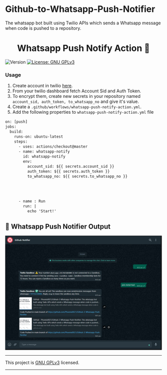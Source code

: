 # Github-to-Whatsapp-Push-Notifier
The whatsapp bot built using Twilio APIs which sends a Whatsapp message when code is pushed to a repository.

<h1 align="center">Whatsapp Push Notify Action 🚀</h1>
<p>
  <img alt="Version" src="https://img.shields.io/badge/version-1.0-blue.svg?cacheSeconds=2592000" />
  <a href="https://github.com/g-sudarshan/Github-to-Whatsapp-Push-Notifier/blob/master/LICENSE" target="_blank">
    <img alt="License: GNU GPLv3" src="https://img.shields.io/badge/License-GPLv3-blue.svg" />
  </a>
</p>

<!-- > A github action which sends a Whatsapp message when code is pushed to a repository. -->

<!-- ### :house_with_garden: [Homepage](https://github.com/g-sudarshan/whatsapp-push-notify-action) -->

### Usage
1. Create account in twilio [here](https://www.twilio.com/).  
2. From your twilio dashboard fetch Account Sid and Auth Token.  
3. To encrypt them, create new secrets in your repository named ```account_sid, auth_token, to_whatsapp_no``` and give it's value.  
4. Create a ```.github/workflows/whatsapp-push-notify-action.yml```.  
5. Add the following properties to ```whatsapp-push-notify-action.yml``` file   

```name: When a push occurs in the master branch, a private message is sent on the Whatsapp.
on: [push]
jobs:
  build:
    runs-on: ubuntu-latest
    steps:
      - uses: actions/checkout@master
      - name: whatsapp-notify
        id: whatsapp-notify
        env:
          account_sid: ${{ secrets.account_sid }}
          auth_token: ${{ secrets.auth_token }}
          to_whatsapp_no: ${{ secrets.to_whatsapp_no }}


        
      
      - name : Run
        run: |
          echo 'Start!'
```

## 📸 Whatsapp Push Notifier Output

![whatsapp-push-notify-screenshot](https://github.com/Phoenix0021/Github-2-Whatsapp-Push-Notifier/blob/main/output.jpeg)

---


This project is [GNU GPLv3](https://github.com/Phoenix0021/Github-2-Whatsapp-Push-Notifier/blob/main/LICENSE) licensed.

***


